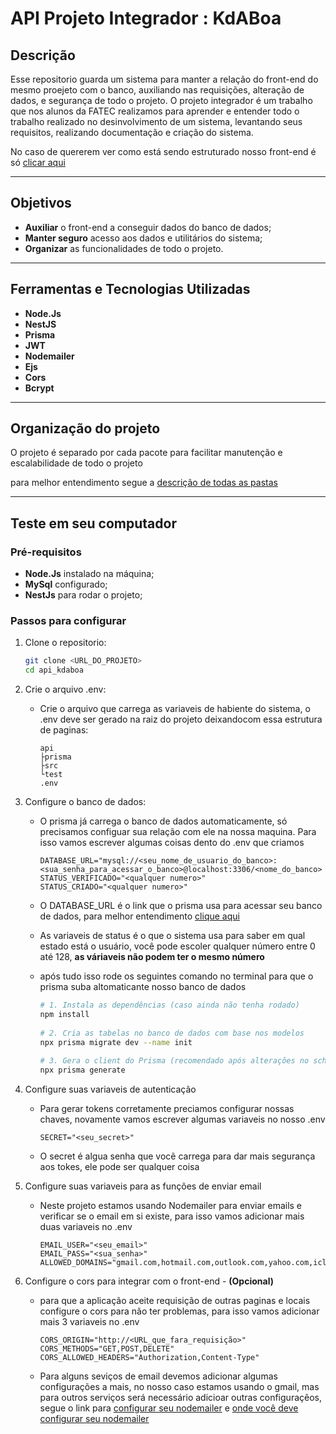 # API Projeto Integrador : KdABoa

## Descrição
Esse repositorio guarda um sistema para manter a relação do front-end do mesmo proejeto com o banco, auxiliando nas requisições, alteração de dados, e segurança de todo o projeto. O projeto integrador é um trabalho que nos alunos da FATEC realizamos para aprender e entender todo o trabalho realizado no desinvolvimento de um sistema, levantando seus requisitos, realizando documentação e criação do sistema.

No caso de quererem ver como está sendo estruturado nosso front-end é só [clicar aqui](https://github.com/GustavoAzvdo/PI_KDaBoa)

---

## Objetivos
- **Auxiliar** o front-end a conseguir dados do banco de dados;
- **Manter seguro** acesso aos dados e utilitários do sistema;
- **Organizar** as funcionalidades de todo o projeto.

---

## Ferramentas e Tecnologias Utilizadas
- **Node.Js**
- **NestJS**
- **Prisma**
- **JWT**
- **Nodemailer**
- **Ejs**
- **Cors**
- **Bcrypt**

---

## Organização do projeto
O projeto é separado por cada pacote para facilitar manutenção e escalabilidade de todo o projeto

para melhor entendimento segue a [descrição de todas as pastas](./STRUCTURE.md)

---

## Teste em seu computador

### Pré-requisitos
- **Node.Js** instalado na máquina;
- **MySql** configurado;
- **NestJs** para rodar o projeto;

### Passos para configurar
1. Clone o repositorio:
   ```bash
   git clone <URL_DO_PROJETO>
   cd api_kdaboa
   ```
   
2. Crie o arquivo .env:
   - Crie o arquivo que carrega as variaveis de habiente do sistema, o .env deve ser gerado na raiz do projeto deixandocom essa estrutura de paginas:
     ```
     api
     ├prisma
     ├src
     └test
     .env
     ```
3. Configure o banco de dados:
   - O prisma já carrega o banco de dados automaticamente, só precisamos configuar sua relação com ele na nossa maquina. Para isso vamos escrever algumas coisas dento do .env que criamos
     ```.env
     DATABASE_URL="mysql://<seu_nome_de_usuario_do_banco>:<sua_senha_para_acessar_o_banco>@localhost:3306/<nome_do_banco>
     STATUS_VERIFICADO="<qualquer numero>"
     STATUS_CRIADO="<qualquer numero>"
     ```

   - O DATABASE_URL é o link que o prisma usa para acessar seu banco de dados, para melhor entendimento [clique aqui](https://www.prisma.io/docs/getting-started/setup-prisma/start-from-scratch/relational-databases/connect-your-database-typescript-mysql)
   - As variaveis de status é o que o sistema usa para saber em qual estado está o usuário, você pode escoler qualquer número entre 0 até 128, **as váriaveis não podem ter o mesmo número**
  
   - após tudo isso rode os seguintes comando no terminal para que o prisma suba altomaticante nosso banco de dados
     ```bash
     # 1. Instala as dependências (caso ainda não tenha rodado)
     npm install
      
     # 2. Cria as tabelas no banco de dados com base nos modelos
     npx prisma migrate dev --name init
      
     # 3. Gera o client do Prisma (recomendado após alterações no schema)
     npx prisma generate
     ```
4. Configure suas variaveis de autenticação
   - Para gerar tokens corretamente preciamos configurar nossas chaves, novamente vamos escrever algumas variaveis no nosso .env
     ```.env
     SECRET="<seu_secret>"
     ```
   - O secret é algua senha que vocẽ carrega para dar mais segurança aos tokes, ele pode ser qualquer coisa

5. Configure suas variaveis para as funções de enviar email
   - Neste projeto estamos usando Nodemailer para enviar emails e verificar se o email em si existe, para isso vamos adicionar mais duas variaveis no .env
     ```.env
     EMAIL_USER="<seu_email>"
     EMAIL_PASS="<sua_senha>"
     ALLOWED_DOMAINS="gmail.com,hotmail.com,outlook.com,yahoo.com,icloud.com"
     ```
6. Configure o cors para integrar com o front-end - **(Opcional)**
   - para que a aplicação aceite requisição de outras paginas e locais configure o cors para não ter problemas, para isso vamos adicionar mais 3 variaveis no .env
     ```.env
     CORS_ORIGIN="http://<URL_que_fara_requisição>"
     CORS_METHODS="GET,POST,DELETE"
     CORS_ALLOWED_HEADERS="Authorization,Content-Type"
     ``` 

   - Para alguns seviços de email devemos adicionar algumas configurações a mais, no nosso caso estamos usando o gmail, mas para outros serviços será necessário adicioar outras configuraçẽos, segue o link para [configurar seu nodemailer](https://nodemailer.com/usage) e [onde você deve configurar seu nodemailer](https://github.com/Jhonathan-Will/api_kdaboa/blob/main/api/src/email/email.service.ts)
